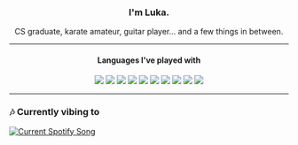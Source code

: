 <h3 align="center">I'm Luka.</h3>

<div align="center">
  CS graduate, karate amateur, guitar player... and a few things in between.
</div>

<hr>

<div align="center">
<h4> Languages I've played with</h4>
  <img src="https://img.shields.io/badge/-Java-d92f1c?style=for-the-badge&logo=gnubash&logoColor=white&labelColor=black">
  <img src="https://img.shields.io/badge/-Python-red?style=for-the-badge&logo=html5&logoColor=white&labelColor=black">
  <img src="https://img.shields.io/badge/-C/C++-orange?style=for-the-badge&logo=css3&logoColor=white&labelColor=black">
  <img src="https://img.shields.io/badge/-HTML-yellow?style=for-the-badge&logo=javascript&logoColor=white&labelColor=black">
  <img src="https://img.shields.io/badge/-JS-green?style=for-the-badge&logo=php&logoColor=white&labelColor=black">
  <img src="https://img.shields.io/badge/-CSS-25c492?style=for-the-badge&logo=cplusplus&logoColor=white&labelColor=black">
  <img src="https://img.shields.io/badge/-Flutter-blue?style=for-the-badge&logo=oracle&logoColor=white&labelColor=black">
  <img src="https://img.shields.io/badge/-PHP-indigo?style=for-the-badge&logo=python&logoColor=white&labelColor=black">
  <img src="https://img.shields.io/badge/-Bash-purple?style=for-the-badge&logo=flutter&logoColor=white&labelColor=black">
  <img src="https://img.shields.io/badge/-Latex-violet?style=for-the-badge&logo=r&logoColor=white&labelColor=black">
</div>

<hr>

<h3>🎶 Currently vibing to</h3>
<a href="https://github.com/tthn0/Spotify-Readme">
  <img src="https://spotifyreadmelc.vercel.app/api" alt="Current Spotify Song">
</a>
